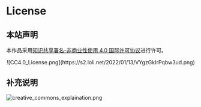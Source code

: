 # License

## 本站声明

本作品采用[知识共享署名-非商业性使用 4.0 国际许可协议](http://creativecommons.org/licenses/by-nc/4.0/)进行许可。

<center>![CC4.0_License.png](https://s2.loli.net/2022/01/13/VYgzGkIrPqbw3ud.png)</center>

## 补充说明
![creative_commons_explaination.png](https://s2.loli.net/2022/01/15/zO1GnZC58LMar4h.png)
